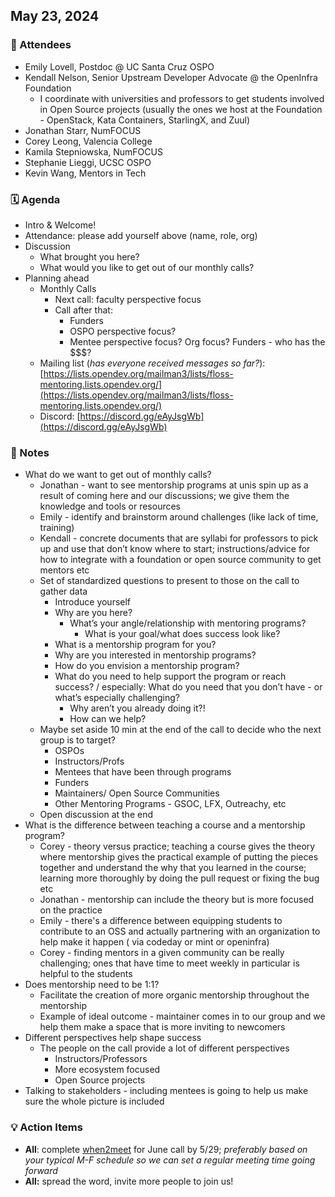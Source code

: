 ## **May 23, 2024**

### 🤸 Attendees

- Emily Lovell, Postdoc @ UC Santa Cruz OSPO  
- Kendall Nelson, Senior Upstream Developer Advocate @ the OpenInfra Foundation  
  - I coordinate with universities and professors to get students involved in Open Source projects (usually the ones we host at the Foundation \- OpenStack, Kata Containers, StarlingX, and Zuul)  
- Jonathan Starr, NumFOCUS  
- Corey Leong, Valencia College  
- Kamila Stepniowska, NumFOCUS  
- Stephanie Lieggi, UCSC OSPO  
- Kevin Wang, Mentors in Tech

### 🗓️ Agenda

- Intro & Welcome\!  
- Attendance: please add yourself above (name, role, org)  
- Discussion  
  - What brought you here?  
  - What would you like to get out of our monthly calls?  
- Planning ahead  
  - Monthly Calls  
    - Next call: faculty perspective focus  
    - Call after that:   
      - Funders  
      - OSPO perspective focus?   
      - Mentee perspective focus? Org focus? Funders \- who has the $$$?  
  - Mailing list (*has everyone received messages so far?*): [https://lists.opendev.org/mailman3/lists/floss-mentoring.lists.opendev.org/](https://lists.opendev.org/mailman3/lists/floss-mentoring.lists.opendev.org/)  
  - Discord: [https://discord.gg/eAyJsgWb](https://discord.gg/eAyJsgWb)

### 📝 Notes

* What do we want to get out of monthly calls?   
  * Jonathan \- want to see mentorship programs at unis spin up as a result of coming here and our discussions; we give them the knowledge and tools or resources  
  * Emily \- identify and brainstorm around challenges (like lack of time, training)  
  * Kendall \- concrete documents that are syllabi for professors to pick up and use that don’t know where to start; instructions/advice for how to integrate with a foundation or open source community to get mentors etc  
  * Set of standardized questions to present to those on the call to gather data  
    * Introduce yourself  
    * Why are you here?  
      * What’s your angle/relationship with mentoring programs?  
        * What is your goal/what does success look like?   
    * What is a mentorship program for you?  
    * Why are you interested in mentorship programs?  
    * How do you envision a mentorship program?  
    * What do you need to help support the program or reach success? / especially: What do you need that you don’t have \- or what’s especially challenging?  
      * Why aren’t you already doing it?\!  
      * How can we help?  
  * Maybe set aside 10 min at the end of the call to decide who the next group is to target?   
    * OSPOs  
    * Instructors/Profs  
    * Mentees that have been through programs  
    * Funders  
    * Maintainers/ Open Source Communities  
    * Other Mentoring Programs \- GSOC, LFX, Outreachy, etc  
  * Open discussion at the end  
* What is the difference between teaching a course and a mentorship program?  
  * Corey \- theory versus practice; teaching a course gives the theory where mentorship gives the practical example of putting the pieces together and understand the why that you learned in the course; learning more thoroughly by doing the pull request or fixing the bug etc  
  * Jonathan \- mentorship can include the theory but is more focused on the practice  
  * Emily \- there's a difference between equipping students to contribute to an OSS and actually partnering with an organization to help make it happen ( via codeday or mint or openinfra)  
  * Corey \- finding mentors in a given community can be really challenging; ones that have time to meet weekly in particular is helpful to the students  
* Does mentorship need to be 1:1?   
  * Facilitate the creation of more organic mentorship throughout the mentorship  
  * Example of ideal outcome \- maintainer comes in to our group and we help them make a space that is more inviting to newcomers  
* Different perspectives help shape success  
  * The people on the call provide a lot of different perspectives   
    * Instructors/Professors  
    * More ecosystem focused  
    * Open Source projects  
* Talking to stakeholders \- including mentees is going to help us make sure the whole picture is included

### 💡 Action Items

- **All**: complete [when2meet](https://www.when2meet.com/?25116320-whL9q) for June call by 5/29; *preferably based on your typical M-F schedule so we can set a regular meeting time going forward*  
- **All:** spread the word, invite more people to join us\!
